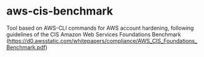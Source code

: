 # aws-cis-benchmark
Tool based on AWS-CLI commands for AWS account hardening, following guidelines of the CIS Amazon Web Services Foundations Benchmark (https://d0.awsstatic.com/whitepapers/compliance/AWS_CIS_Foundations_Benchmark.pdf)
 
